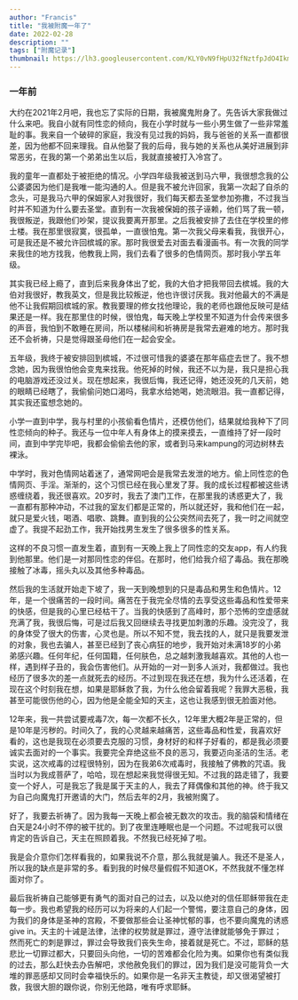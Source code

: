 ```yaml
---
author: "Francis"
title: "我被附魔一年了"
date: 2022-02-28
description: ""
tags: ["附魔记录"]
thumbnail: https://lh3.googleusercontent.com/KLY0vN9fHpU32fNztfpJdO4Ikm2wSYgdc6TNE-ARVIUy3jos1jhiV0f9Cdo5F42IG8UiWtGTd0Kl3rAcfPSzV4MjnvW713FhpN-9nBxN85bXwmnf9zSn4ofPQ5oNAxa_GHItsnQvrFf1BaGB986htZVNiYlCCCCBoRT_-duiik7OBOlZqGz70s7EXpDVeTydorwegt2Pu0Q23m7_aJ99OwSvGZgyEo2uOQxe97OSgmTSjCD3IBTs5UDN2OISFgEtNBBUZSF8InJ_KQ6yYIXxNdxczMYBhmRPbQVM1WpXTxnF6Q0_Jt6qW9yWZHQELpwI927VAuxg2nKvCzWSqpjDyqo_fehnEO1h3uOO0bX4x2pnXR0Du1oYGHd4tjxK-SQJO0v-IyryfEyci4vP7vbhR7e7_Ol3Ms9NmSwZD6WolQq_jy1Kf9ziASOgkZ8omDtL1tbWBxif3Q53l55OU1YtRdy5QhilvMXxG-3acu86RbKuO-Jvp1nNZN4pPh7FjBrxFDtWoFjNpT-Ai6SXyMKPhMLp3Go1nuvRWGCAoco4I9YxMVxR0LC7gemukgrbFE-35GPyDPWVf25DfmyuVrhmNNc_NSS36V4qlehepwvlXH2X_wUsENHF3xn4WkjLXMKcaWVEYQzG9RGZynx2XNS-yvRtExhh3GnI40zgZZI5rF3A7wHk-QaOXGZly3ghrXAx10gbMCbgwzblWQ8OvNQQNiQd7A=w918-h688-no?authuser=0
---
```


### 一年前
大约在2021年2月吧，我也忘了实际的日期，我被魔鬼附身了。先告诉大家我做过什么来吧。我自小就有同性恋的倾向，我在小学时就与一些小男生做了一些非常羞耻的事。我来自一个破碎的家庭，我没有见过我的妈妈，我与爸爸的关系一直都很差，因为他都不回来理我。自从他娶了我的后母，我与她的关系也从美好进展到非常恶劣，在我的第一个弟弟出生以后，我就直接被打入冷宫了。

我的童年一直都处于被拒绝的情况。小学四年级我被送到马六甲，我很想念我的公公婆婆因为他们是我唯一能沟通的人。但是我不被允许回家，我第一次起了自杀的念头，可是我马六甲的保姆家人对我很好，我们每天都去圣堂参加弥撒，不过我当时并不知道为什么要去圣堂。直到有一次我被保姆的孩子诬赖，他们骂了我一顿，我很叛逆，我跟他们吵架，提议我要离开那里。之后我被安排了去住在学校里的修士楼。我在那里很寂寞，很孤单，一直很怕鬼。第一次我父母来看我，我很开心，可是我还是不被允许回槟城的家。那时我很爱去对面去看漫画书。有一次我的同学来我住的地方找我，他教我上网，我们去看了很多的色情网页。那时我小学五年级。

其实我已经上瘾了，直到后来我身体出了蛇，我的大伯才把我带回去槟城。我的大伯对我很好，教我英文，但是我比较叛逆，他也许很讨厌我。我对他最大的不满是他不让我假期回槟城的家。教我要理的修女找他理论，我的老师也跟他反映可是结果还是一样。我在那里住的时候，很怕鬼，每天晚上学校里不知道为什会传来很多的声音，我怕到不敢睡在房间，所以楼梯间和祈祷房是我常去避难的地方。那时我还不会祈祷，只是觉得跟圣母他们在一起会安全。

五年级，我终于被安排回到槟城，不过很可惜我的婆婆在那年癌症去世了。我不想念她，因为我很怕他会变鬼来找我。他死掉的时候，我还不以为是，我只是担心我的电脑游戏还没过关。现在想起来，我很后悔，我还记得，她还没死的几天前，她的眼睛已经瞎了，我偷偷问她口渴吗，我拿水给她喝，她流眼泪。我一直都记得，其实我还蛮想念她的。

小学一直到中学，我与村里的小孩偷看色情片，还模仿他们，结果就给我种下了同性恋倾向的种子。我还与一位中年人有身体上的摸来摸去，一直维持了好一段时间，直到中学完毕吧，我都会偷偷去他的家，或者到马来kampung的河边树林去裸泳。

中学时，我对色情网站着迷了，通常网吧会是我常去发泄的地方。偷上同性恋的色情网页、手淫。渐渐的，这个习惯已经在我心里发了芽。我的成长过程都被这些诱惑缠绕着，我还很喜欢。20岁时，我去了澳门工作，在那里我的诱惑更大了，我一直都有那种冲动，不过我的室友们都是正常的，所以就还好，我和他们在一起，就只是爱火钱，喝酒、唱歌、跳舞。直到我的公公突然间去死了，我一时之间就空虚了。我提不起劲工作，我开始找男生发生了很多很多的性关系。

这样的不良习惯一直发生着，直到有一天晚上我上了同性恋的交友app，有人约我到他那里。他们是一对那同性恋的伴侣。在那时，他们给我介绍了毒品。我在那晚接触了冰毒，摇头丸以及其他多种毒品。

然后我的生活就开始走下坡了，我一天到晚想到的只是毒品和男生和色情片。12年，是一个很痛苦的一段时间。痛苦在于我完全尽情的去享受这些毒品和性爱带来的快感，但是我的心里已经枯干了。当我的快感到了高峰时，那个恐怖的空虚感就充满了我，我很后悔，可是过后我又回继续去寻找更加刺激的乐趣。没完没了，我的身体受了很大的伤害，心灵也是。所以不知不觉，我去找的人，就只是我要发泄的对象，我也去骗人，甚至已经到了丧心病狂的地步，我开始对未满18岁的小弟弟感兴趣。任何年纪，任何国籍，任何肤色，总之越刺激我越喜欢。其他的人也一样，遇到样子丑的，我会伤害他们。从开始的一对一到多人派对，我都做过。我也经历了很多次的差一点就死去的经历。不过到现在我还在想，我为什么还活着，在现在这个时刻我在想，如果是耶稣救了我，为什么他会留着我呢？我罪大恶极，我甚至可能很伤他的心，因为他是全能全知的天主，这也让我感到很无脸面对他。

12年来，我一共尝试要戒毒7次，每一次都不长久，12年里大概2年是正常的，但是10年是污秽的。时间久了，我的心灵越来越痛苦，这些毒品和性爱，我喜欢好看的，这也是我现在必须要去克服的习惯，身材好的和样子好看的，都是我必须要诚实去面对的一个事实。我要完全弃绝这些不良的恶习，我要迈向圣洁的生活。老实说，这次戒毒的过程很特别，因为在我弟6次戒毒时，我接触了佛教的咒语。我当时以为我成菩萨了，哈哈，现在想起来我觉得很无知。不过我的路走错了，我要变一个好人，可是我忘了我是属于天主的人，我去了拜偶像和其他的神。终于我又为自己向魔鬼打开邀请的大门，然后去年的2月，我被附魔了。

好了，我要去祈祷了。因为我每一天晚上都会被无数次的攻击。我的脑袋和情绪在白天是24小时不停的被干扰的。到了夜里连睡眠也是一个问题。不过呢我可以很肯定的告诉自己，天主在照顾着我。不然我已经死掉了啦。

我是会介意你们怎样看我的，如果我说不介意，那么我就是骗人。我还不是圣人，所以我的缺点是非常的多。看到我的时候尽量假假不知道OK，不然我就不懂怎样面对你了。

最后我祈祷自己能够更有勇气的面对自己的过去，以及以绝对的信任耶稣带我在走每一步。我也希望我的经历可以为将来的人们起一个警惕，要注意自己的身体，因为我们的身体是圣神的宫殿，不要做那些会让圣神忧郁的事，也不要向魔鬼的诱惑give in。天主的十诫是法律，法律的权势就是罪过，遵守法律就能够免于罪过；然而死亡的刺是罪过，罪过会导致我们丧失生命，接着就是死亡。不过，耶稣的慈悲比一切罪过都大，只要回头向他，一切的苦难都会化险为夷。如果你也有类似我的过去，那么赶快去办告解吧，求他赦免我们的罪过，因为我们是没可能背负一大堆的罪恶感却又同时会幸福快乐的。如果你是一名非天主教徒，却又很渴望被打救，我很大胆的跟你说，你别无他路，唯有呼求耶稣。
